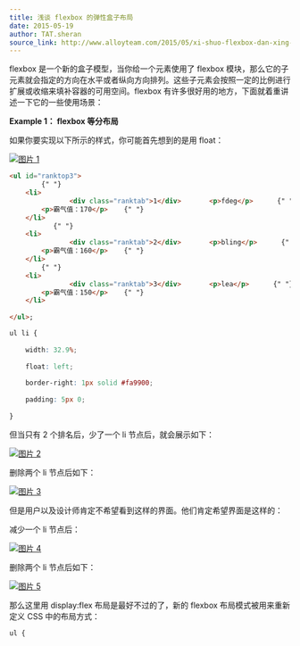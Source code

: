 ```yaml
---
title: 浅谈 flexbox 的弹性盒子布局
date: 2015-05-19
author: TAT.sheran
source_link: http://www.alloyteam.com/2015/05/xi-shuo-flexbox-dan-xing-he-zi-bu-ju/
---
```


<!-- {% raw %} - for jekyll -->

 flexbox 是一个新的盒子模型，当你给一个元素使用了 flexbox 模块，那么它的子元素就会指定的方向在水平或者纵向方向排列。这些子元素会按照一定的比例进行扩展或收缩来填补容器的可用空间。flexbox 有许多很好用的地方，下面就着重讲述一下它的一些使用场景：

**Example 1： flexbox 等分布局**

 如果你要实现以下所示的样式，你可能首先想到的是用 float：

 [![图片 1](http://www.alloyteam.com/wp-content/uploads/2015/05/图片1.png)](http://www.alloyteam.com/wp-content/uploads/2015/05/图片1.png) 

```html
<ul id="ranktop3">
        {" "}
    <li>
               <div class="ranktab">1</div>       <p>fdeg</p>      {" "}
        <p>霸气值：170</p>    {" "}
    </li>
           {" "}
    <li>
               <div class="ranktab">2</div>       <p>bling</p>      {" "}
        <p>霸气值：160</p>    {" "}
    </li>
        {" "}
    <li>
               <div class="ranktab">3</div>       <p>lea</p>      {" "}
        <p>霸气值：150</p>    {" "}
    </li>
     
</ul>;
```

```css
ul li {
 
    width: 32.9%;
 
    float: left;
 
    border-right: 1px solid #fa9900;
 
    padding: 5px 0;
 
}
```

但当只有 2 个排名后，少了一个 li 节点后，就会展示如下：

 [![图片 2](http://www.alloyteam.com/wp-content/uploads/2015/05/图片2.png)](http://www.alloyteam.com/wp-content/uploads/2015/05/图片2.png) 

删除两个 li 节点后如下：

[![图片 3](http://www.alloyteam.com/wp-content/uploads/2015/05/图片3.png)](http://www.alloyteam.com/wp-content/uploads/2015/05/图片3.png)

但是用户以及设计师肯定不希望看到这样的界面。他们肯定希望界面是这样的：

减少一个 li 节点后：

[![图片 4](http://www.alloyteam.com/wp-content/uploads/2015/05/图片4.png)](http://www.alloyteam.com/wp-content/uploads/2015/05/图片4.png)

删除两个 li 节点后如下：

[![图片 5](http://www.alloyteam.com/wp-content/uploads/2015/05/图片5.png)](http://www.alloyteam.com/wp-content/uploads/2015/05/图片5.png)

那么这里用 display:flex 布局是最好不过的了，新的 flexbox 布局模式被用来重新定义 CSS 中的布局方式：

    ul {
     


<!-- {% endraw %} - for jekyll -->